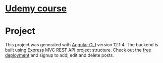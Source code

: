 # [Udemy course](https://www.udemy.com/certificate/UC-f1716cf0-b830-4bef-8e61-9e1773c210ea/)

# Project
This project was generated with [Angular CLI](https://github.com/angular/angular-cli) version 12.1.4. The backend is built using [Express](http://expressjs.com/) MVC REST API project structure. Check out the [free deployment](http://udemy-mean.angular.s3-website-us-east-1.amazonaws.com/) and signup to add, edit and delete posts.